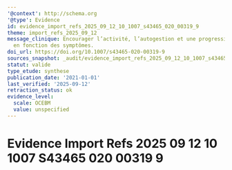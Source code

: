 ```yaml
---
'@context': http://schema.org
'@type': Evidence
id: evidence_import_refs_2025_09_12_10_1007_s43465_020_00319_9
theme: import_refs_2025_09_12
message_clinique: Encourager l’activité, l’autogestion et une progression graduée
  en fonction des symptômes.
doi_url: https://doi.org/10.1007/s43465-020-00319-9
sources_snapshot: _audit/evidence_import_refs_2025_09_12_10_1007_s43465_020_00319_9.json
statut: valide
type_etude: synthese
publication_date: '2021-01-01'
last_verified: '2025-09-12'
retraction_status: ok
evidence_level:
  scale: OCEBM
  value: unspecified
---
```

# Evidence Import Refs 2025 09 12 10 1007 S43465 020 00319 9

